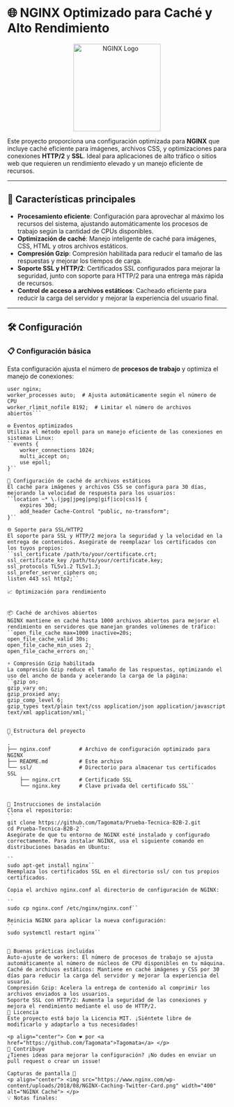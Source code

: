 # 🌐 NGINX Optimizado para Caché y Alto Rendimiento

<p align="center">
  <img src="https://www.nginx.com/wp-content/uploads/2019/10/NGINX-logo-rgb-large.png" width="200" alt="NGINX Logo">
</p>

Este proyecto proporciona una configuración optimizada para **NGINX** que incluye caché eficiente para imágenes, archivos CSS, y optimizaciones para conexiones **HTTP/2** y **SSL**. Ideal para aplicaciones de alto tráfico o sitios web que requieren un rendimiento elevado y un manejo eficiente de recursos.

---

## 🚀 Características principales

- **Procesamiento eficiente**: Configuración para aprovechar al máximo los recursos del sistema, ajustando automáticamente los procesos de trabajo según la cantidad de CPUs disponibles.
- **Optimización de caché**: Manejo inteligente de caché para imágenes, CSS, HTML y otros archivos estáticos.
- **Compresión Gzip**: Compresión habilitada para reducir el tamaño de las respuestas y mejorar los tiempos de carga.
- **Soporte SSL y HTTP/2**: Certificados SSL configurados para mejorar la seguridad, junto con soporte para HTTP/2 para una entrega más rápida de recursos.
- **Control de acceso a archivos estáticos**: Cacheado eficiente para reducir la carga del servidor y mejorar la experiencia del usuario final.

---

## 🛠️ Configuración

### 📋 Configuración básica

Esta configuración ajusta el número de **procesos de trabajo** y optimiza el manejo de conexiones:
```nginx
user nginx;
worker_processes auto;  # Ajusta automáticamente según el número de CPU
worker_rlimit_nofile 8192;  # Limitar el número de archivos abiertos```

⚙️ Eventos optimizados
Utiliza el método epoll para un manejo eficiente de las conexiones en sistemas Linux:
``events {
    worker_connections 1024;
    multi_accept on;
    use epoll;
}``

💾 Configuración de caché de archivos estáticos
El caché para imágenes y archivos CSS se configura para 30 días, mejorando la velocidad de respuesta para los usuarios:
``location ~* \.(jpg|jpeg|png|gif|ico|css)$ {
    expires 30d;
    add_header Cache-Control "public, no-transform";
}``

🌐 Soporte para SSL/HTTP2
El soporte para SSL y HTTP/2 mejora la seguridad y la velocidad en la entrega de contenidos. Asegúrate de reemplazar los certificados con los tuyos propios:
``ssl_certificate /path/to/your/certificate.crt;
ssl_certificate_key /path/to/your/certificate.key;
ssl_protocols TLSv1.2 TLSv1.3;
ssl_prefer_server_ciphers on;
listen 443 ssl http2;``

📈 Optimización para rendimiento


📦 Caché de archivos abiertos
NGINX mantiene en caché hasta 1000 archivos abiertos para mejorar el rendimiento en servidores que manejan grandes volúmenes de tráfico:
``open_file_cache max=1000 inactive=20s;
open_file_cache_valid 30s;
open_file_cache_min_uses 2;
open_file_cache_errors on;``

⚡ Compresión Gzip habilitada
La compresión Gzip reduce el tamaño de las respuestas, optimizando el uso del ancho de banda y acelerando la carga de la página:
``gzip on;
gzip_vary on;
gzip_proxied any;
gzip_comp_level 6;
gzip_types text/plain text/css application/json application/javascript text/xml application/xml;``


📂 Estructura del proyecto
``
.
├── nginx.conf         # Archivo de configuración optimizado para NGINX
├── README.md          # Este archivo
└── ssl/               # Directorio para almacenar tus certificados SSL
    ├── nginx.crt      # Certificado SSL
    └── nginx.key      # Clave privada del certificado SSL``


🔧 Instrucciones de instalación
Clona el repositorio:
``
git clone https://github.com/Tagomata/Prueba-Tecnica-B2B-2.git
cd Prueba-Tecnica-B2B-2``
Asegúrate de que tu entorno de NGINX esté instalado y configurado correctamente. Para instalar NGINX, usa el siguiente comando en distribuciones basadas en Ubuntu:

``
sudo apt-get install nginx``
Reemplaza los certificados SSL en el directorio ssl/ con tus propios certificados.

Copia el archivo nginx.conf al directorio de configuración de NGINX:

``
sudo cp nginx.conf /etc/nginx/nginx.conf``

Reinicia NGINX para aplicar la nueva configuración:
``
sudo systemctl restart nginx``


🎯 Buenas prácticas incluidas
Auto-ajuste de workers: El número de procesos de trabajo se ajusta automáticamente al número de núcleos de CPU disponibles en tu máquina.
Caché de archivos estáticos: Mantiene en caché imágenes y CSS por 30 días para reducir la carga del servidor y mejorar la experiencia del usuario.
Compresión Gzip: Acelera la entrega de contenido al comprimir los archivos enviados a los usuarios.
Soporte SSL con HTTP/2: Aumenta la seguridad de las conexiones y mejora el rendimiento mediante el uso de HTTP/2.
📝 Licencia
Este proyecto está bajo la Licencia MIT. ¡Siéntete libre de modificarlo y adaptarlo a tus necesidades!

<p align="center"> Con ❤️ por <a href="https://github.com/Tagomata">Tagomata</a> </p>
🌟 Contribuye
¿Tienes ideas para mejorar la configuración? ¡No dudes en enviar un pull request o crear un issue!

Capturas de pantalla 📸
<p align="center"> <img src="https://www.nginx.com/wp-content/uploads/2018/08/NGINX-Caching-Twitter-Card.png" width="400" alt="NGINX Caché"> </p>
💡 Notas finales:
